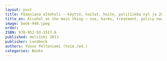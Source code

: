 ```yaml
---
layout: post
title: Pääasiana alkoholi – käyttö, haitat, hoito, politiikka nyt ja 2040
title_en: Alcohol as the main thing – use, harms, treatment, policy now and in 2014
image: book-940.jpeg
order:
ISBN: 978-952-93-1517-8
published: Helsinki 2013
publisher: Lundbeck
authors: Teuvo Peltoniemi (toim./ed.)
categories: Books
---
```

